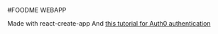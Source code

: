 #FOODME WEBAPP

Made with react-create-app
And [this tutorial for Auth0 authentication](https://scotch.io/tutorials/multifactor-authentication-in-your-react-apps)